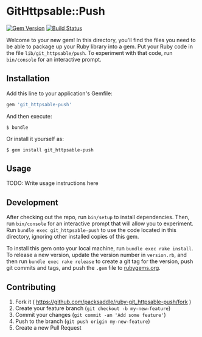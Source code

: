 # GitHttpsable::Push

[![Gem Version](http://img.shields.io/gem/v/git_httpsable-push.svg?style=flat)](http://badge.fury.io/rb/git_httpsable-push)
[![Build Status](http://img.shields.io/travis/packsaddle/ruby-git_httpsable-push/master.svg?style=flat)](https://travis-ci.org/packsaddle/ruby-git_httpsable-push)

Welcome to your new gem! In this directory, you'll find the files you need to be able to package up your Ruby library into a gem. Put your Ruby code in the file `lib/git_httpsable/push`. To experiment with that code, run `bin/console` for an interactive prompt.

## Installation

Add this line to your application's Gemfile:

```ruby
gem 'git_httpsable-push'
```

And then execute:

    $ bundle

Or install it yourself as:

    $ gem install git_httpsable-push

## Usage

TODO: Write usage instructions here

## Development

After checking out the repo, run `bin/setup` to install dependencies. Then, run `bin/console` for an interactive prompt that will allow you to experiment. Run `bundle exec git_httpsable-push` to use the code located in this directory, ignoring other installed copies of this gem.

To install this gem onto your local machine, run `bundle exec rake install`. To release a new version, update the version number in `version.rb`, and then run `bundle exec rake release` to create a git tag for the version, push git commits and tags, and push the `.gem` file to [rubygems.org](https://rubygems.org).

## Contributing

1. Fork it ( https://github.com/packsaddle/ruby-git_httpsable-push/fork )
2. Create your feature branch (`git checkout -b my-new-feature`)
3. Commit your changes (`git commit -am 'Add some feature'`)
4. Push to the branch (`git push origin my-new-feature`)
5. Create a new Pull Request
